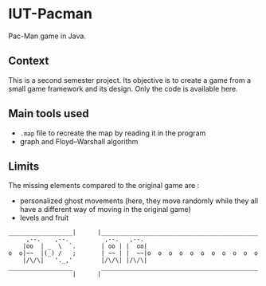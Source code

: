 # IUT-Pacman

Pac-Man game in Java.

## Context

This is a second semester project. Its objective is to create a game from a small game framework and its design. Only the code is available here.

## Main tools used

* ``.map`` file to recreate the map by reading it in the program
* graph and Floyd–Warshall algorithm

## Limits 

The missing elements compared to the original game are : 

* personalized ghost movements (here, they move randomly while they all have a different way of moving in the original game)
* levels and fruit

```
__________________|      |____________________________________________
     ,--.    ,--.          ,--.   ,--.
    |oo  | _  \  `.       | oo | |  oo|
o  o|~~  |(_) /   ;       | ~~ | |  ~~|o  o  o  o  o  o  o  o  o  o  o
    |/\/\|   '._,'        |/\/\| |/\/\|
__________________        ____________________________________________
                  |      |
```